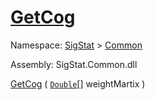 # [GetCog](./ArrayExtension-100663390.md)

Namespace: [SigStat]() > [Common](./../README.md)

Assembly: SigStat.Common.dll

[GetCog](./ArrayExtension-100663390.md) ( [`Double`](https://docs.microsoft.com/en-us/dotnet/api/System.Double)[] weightMartix )
